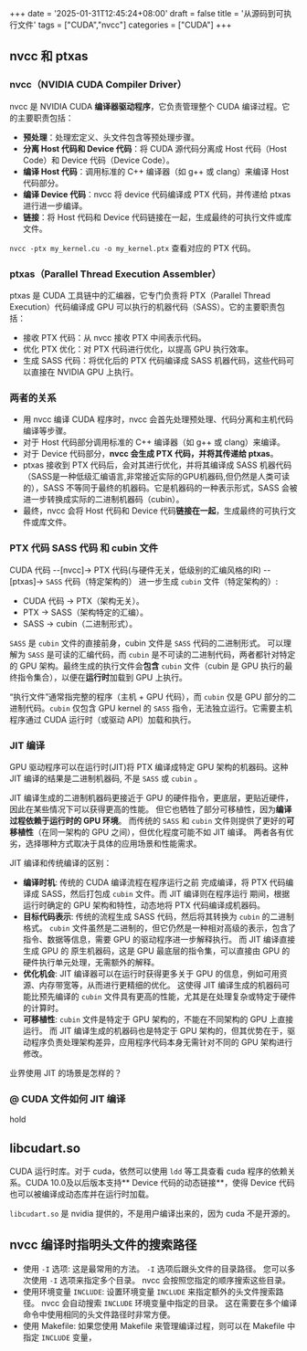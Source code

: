 +++
date = '2025-01-31T12:45:24+08:00'
draft = false
title = '从源码到可执行文件'
tags = ["CUDA","nvcc"]
categories = ["CUDA"]
+++


## nvcc 和 ptxas
### nvcc（NVIDIA CUDA Compiler Driver）

nvcc 是 NVIDIA CUDA **编译器驱动程序**，它负责管理整个 CUDA 编译过程。它的主要职责包括：

- **预处理**：处理宏定义、头文件包含等预处理步骤。
- **分离 Host 代码和 Device 代码**：将 CUDA 源代码分离成 Host 代码（Host Code）和 Device 代码（Device Code）。
- **编译 Host 代码**：调用标准的 C++ 编译器（如 g++ 或 clang）来编译 Host 代码部分。
- **编译 Device 代码**：nvcc 将 device 代码编译成 PTX 代码，并传递给 ptxas 进行进一步编译。
- **链接**：将 Host 代码和 Device 代码链接在一起，生成最终的可执行文件或库文件。

`nvcc -ptx my_kernel.cu -o my_kernel.ptx` 查看对应的 PTX 代码。

### ptxas（Parallel Thread Execution Assembler）

ptxas 是 CUDA 工具链中的汇编器，它专门负责将 PTX（Parallel Thread Execution）代码编译成 GPU 可以执行的机器代码（SASS）。它的主要职责包括：

- 接收 PTX 代码：从 nvcc 接收 PTX 中间表示代码。
- 优化 PTX 优化：对 PTX 代码进行优化，以提高 GPU 执行效率。
- 生成 SASS 代码：将优化后的 PTX 代码编译成 SASS 机器代码，这些代码可以直接在 NVIDIA GPU 上执行。

### 两者的关系

- 用 nvcc 编译 CUDA 程序时，nvcc 会首先处理预处理、代码分离和主机代码编译等步骤。
- 对于 Host 代码部分调用标准的 C++ 编译器（如 g++ 或 clang）来编译。
- 对于 Device 代码部分，**nvcc 会生成 PTX 代码，并将其传递给 ptxas**。
- ptxas 接收到 PTX 代码后，会对其进行优化，并将其编译成 SASS 机器代码（SASS是一种低级汇编语言,非常接近实际的GPU机器码,但仍然是人类可读的），SASS 不等同于最终的机器码。它是机器码的一种表示形式，SASS 会被进一步转换成实际的二进制机器码（cubin）。
- 最终，nvcc 会将 Host 代码和 Device 代码**链接在一起**，生成最终的可执行文件或库文件。


### PTX 代码 SASS 代码 和 cubin 文件

CUDA 代码 --[nvcc]-> PTX 代码(与硬件无关，低级别的汇编风格的IR) --[ptxas]-> `SASS` 代码（特定架构的） 进一步生成 `cubin` 文件（特定架构的）:

- CUDA 代码 -> PTX（架构无关）。
- PTX -> SASS（架构特定的汇编）。
- SASS -> cubin（二进制形式）。

`SASS` 是 `cubin` 文件的直接前身，cubin 文件是 `SASS` 代码的二进制形式。 可以理解为 `SASS` 是可读的汇编代码，而 `cubin` 是不可读的二进制代码，两者都针对特定的 GPU 架构。最终生成的执行文件会**包含** `cubin` 文件（cubin 是 GPU 执行的最终指令集合），以便在**运行时**加载到 GPU 上执行。

“执行文件”通常指完整的程序（主机 + GPU 代码），而 `cubin` 仅是 GPU 部分的二进制代码。`cubin` 仅包含 GPU kernel 的 `SASS` 指令，无法独立运行。它需要主机程序通过 CUDA 运行时（或驱动 API）加载和执行。


### JIT 编译

GPU 驱动程序可以在运行时(JIT)将 PTX 编译成特定 GPU 架构的机器码。这种 JIT 编译的结果是二进制机器码, 不是 `SASS` 或 `cubin` 。

JIT 编译生成的二进制机器码更接近于 GPU 的硬件指令，更底层，更贴近硬件，因此在某些情况下可以获得更高的性能。 但它也牺牲了部分可移植性，因为**编译过程依赖于运行时的 GPU 环境**。 而传统的 `SASS` 和 `cubin` 文件则提供了更好的**可移植性**（在同一架构的 GPU 之间），但优化程度可能不如 JIT 编译。 两者各有优劣，选择哪种方式取决于具体的应用场景和性能需求。

JIT 编译和传统编译的区别：

  - **编译时机**: 传统的 CUDA 编译流程在程序运行之前 完成编译，将 PTX 代码编译成 SASS，然后打包成 `cubin` 文件。而 JIT 编译则在程序运行 期间，根据运行时确定的 GPU 架构和特性，动态地将 PTX 代码编译成机器码。
  - **目标代码表示**: 传统的流程生成 SASS 代码，然后将其转换为 `cubin` 的二进制格式。 `cubin` 文件虽然是二进制的，但它仍然是一种相对高级的表示，包含了指令、数据等信息，需要 GPU 的驱动程序进一步解释执行。 而 JIT 编译直接生成 GPU 的 原生机器码，这是 GPU 最底层的指令集，可以直接由 GPU 的硬件执行单元处理，无需额外的解释。
  - **优化机会**: JIT 编译器可以在运行时获得更多关于 GPU 的信息，例如可用资源、内存带宽等，从而进行更精细的优化。 这使得 JIT 编译生成的机器码可能比预先编译的 `cubin` 文件具有更高的性能，尤其是在处理复杂或特定于硬件的计算时。
  - **可移植性**: `cubin` 文件是特定于 GPU 架构的，不能在不同架构的 GPU 上直接运行。 而 JIT 编译生成的机器码也是特定于 GPU 架构的，但其优势在于，驱动程序负责处理架构差异，应用程序代码本身无需针对不同的 GPU 架构进行修改。

业界使用 JIT 的场景是怎样的？

### @ CUDA 文件如何 JIT 编译

hold

## libcudart.so

CUDA 运行时库。对于 cuda，依然可以使用 `ldd` 等工具查看 cuda 程序的依赖关系。CUDA 10.0及以后版本支持** Device 代码的动态链接**，使得 Device 代码也可以被编译成动态库并在运行时加载。

`libcudart.so` 是 nvidia 提供的，不是用户编译出来的，因为 cuda 不是开源的。


## nvcc 编译时指明头文件的搜索路径

- 使用 `-I` 选项: 这是最常用的方法。 `-I` 选项后跟头文件的目录路径。 您可以多次使用 `-I` 选项来指定多个目录。 nvcc 会按照您指定的顺序搜索这些目录。
- 使用环境变量 `INCLUDE`: 设置环境变量 `INCLUDE` 来指定额外的头文件搜索路径。 nvcc 会自动搜索 `INCLUDE` 环境变量中指定的目录。 这在需要在多个编译命令中使用相同的头文件路径时非常方便。
- 使用 Makefile: 如果您使用 Makefile 来管理编译过程，则可以在 Makefile 中指定 `INCLUDE` 变量，
